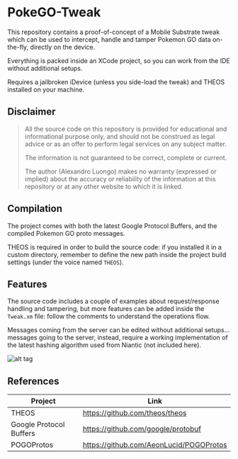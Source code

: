 # PokeGO-Tweak
This repository contains a proof-of-concept of a Mobile Substrate tweak which can be used to intercept, handle and tamper Pokemon GO data on-the-fly, directly on the device. <br>

Everything is packed inside an XCode project, so you can work from the IDE without additional setups. <br>

Requires a jailbroken iDevice (unless you side-load the tweak) and THEOS installed on your machine.

## Disclaimer
> All the source code on this repository is provided for educational and informational purpose only, and should not be construed as legal advice or as an offer to perform legal services on any subject matter.
> 
> The information is not guaranteed to be correct, complete or current. 
> 
> The author (Alexandro Luongo) makes no warranty (expressed or implied) about the accuracy or reliability of the information at this repository or at any other website to which it is linked.

## Compilation
The project comes with both the latest Google Protocol Buffers, and the compiled Pokemon GO proto messages. <br>

THEOS is required in order to build the source code: if you installed it in a custom directory, remember to define the new path inside the project build settings (under the voice named `THEOS`).

## Features
The source code includes a couple of examples about request/response handling and tampering, but more features can be added inside the `Tweak.xm` file: follow the comments to understand the operations flow. <br>

Messages coming from the server can be edited without additional setups... messages going to the server, instead, require a working implementation of the latest hashing algorithm used from Niantic (not included here). <br>

![alt tag](http://i66.tinypic.com/2e0o853.png)

## References

| Project                 | Link                                    |
|-------------------------|-----------------------------------------|
| THEOS                   | https://github.com/theos/theos          |
| Google Protocol Buffers | https://github.com/google/protobuf      |
| POGOProtos              | https://github.com/AeonLucid/POGOProtos |
